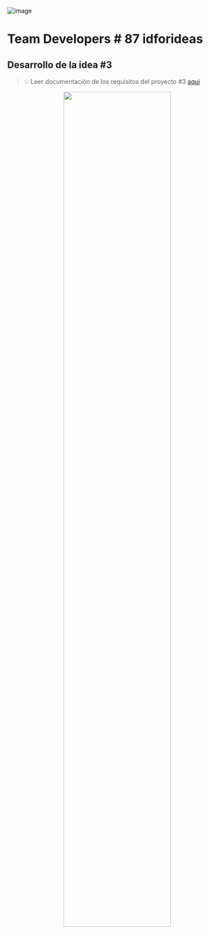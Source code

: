 ![image](https://api-donremolo.vercel.app/donRemoloLogo.svg)
# Team Developers # 87 idforideas

## Desarrollo de la idea #3

> 💡 Leer documentación de los requisitos del proyecto #3 [aqui](https://drive.google.com/file/d/1eH-HUuJ909eNg6tvDHhcn2NbkF-5juIY/view?usp=sharing)

<p align="center"> <img src="https://portafoliodylangowner.000webhostapp.com/portafolio/images/DonRemolo.JPG" width="70%"/> </p>

